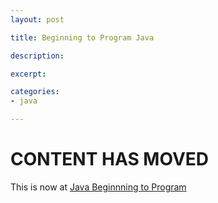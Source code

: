 ```yaml
---
layout: post

title: Beginning to Program Java

description: 

excerpt: 

categories:
- java

---
```



# CONTENT HAS MOVED

This is now at [Java Beginnning to Program](/java-tutorial/)